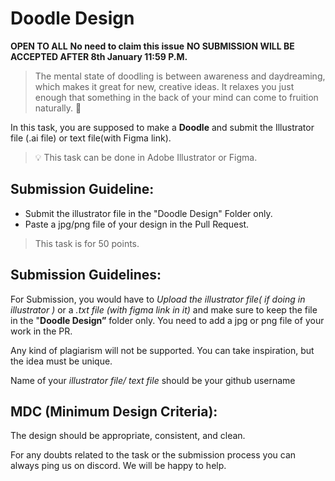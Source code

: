 # Doodle Design

**OPEN TO ALL** **No need to claim this issue** **NO SUBMISSION WILL BE ACCEPTED AFTER 8th January 11:59 P.M.**

> The mental state of doodling is between awareness and daydreaming, which makes it great for new, creative ideas. It relaxes you just enough that something in the back of your mind can come to fruition naturally. 👻

In this task, you are supposed to make a **Doodle** and submit the Illustrator file (.ai file) or text file(with Figma link).

> 💡 This task can be done in Adobe Illustrator or Figma. 

## **Submission Guideline:**

- Submit the illustrator file in the "Doodle Design" Folder only.
- Paste a jpg/png file of your design in the Pull Request.

> This task is for 50 points.

## Submission Guidelines:

For Submission, you would have to *Upload the illustrator file( if doing in illustrator )* or a *.txt file (with figma link in it)* and make sure to keep the file in the "**Doodle Design”** folder only. You need to add a jpg or png file of your work in the PR. 

Any kind of plagiarism will not be supported. You can take inspiration, but the idea must be unique. 

Name of your *illustrator file/ text file* should be your github username

## **MDC (Minimum Design Criteria):**

The design should be appropriate, consistent, and clean. 

For any doubts related to the task or the submission process you can always ping us on discord. We will be happy to help.
